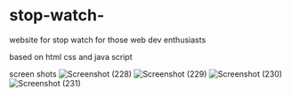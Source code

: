# stop-watch-
website for stop watch for those web dev enthusiasts

based on html css and java script 

screen shots 
![Screenshot (228)](https://github.com/mayurbhat13/stop-watch-/assets/154245469/143dc444-482f-48ea-acf2-7b1078f80db6)
![Screenshot (229)](https://github.com/mayurbhat13/stop-watch-/assets/154245469/56ee3c2f-6dc8-42c3-a362-617e0e6bda8c)
![Screenshot (230)](https://github.com/mayurbhat13/stop-watch-/assets/154245469/d76ddb2c-0847-4fca-90c5-bd58b1c5e955)
![Screenshot (231)](https://github.com/mayurbhat13/stop-watch-/assets/154245469/aa186fd5-84f9-4c56-8293-23a9d5b1ad9a)


